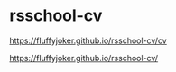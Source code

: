 # rsschool-cv
https://fluffyjoker.github.io/rsschool-cv/cv 

https://fluffyjoker.github.io/rsschool-cv/
